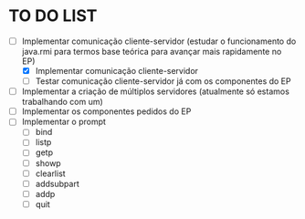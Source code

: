# TO DO LIST

- [ ] Implementar comunicação cliente-servidor (estudar o funcionamento do java.rmi para termos base teórica para avançar mais rapidamente no EP)
    - [x] Implementar comunicação cliente-servidor
    - [ ] Testar comunicação cliente-servidor já com os componentes do EP
- [ ] Implementar a criação de múltiplos servidores (atualmente só estamos trabalhando com um)
- [ ] Implementar os componentes pedidos do EP
- [ ] Implementar o prompt
    - [ ] bind
    - [ ] listp
    - [ ] getp
    - [ ] showp
    - [ ] clearlist
    - [ ] addsubpart
    - [ ] addp
    - [ ] quit